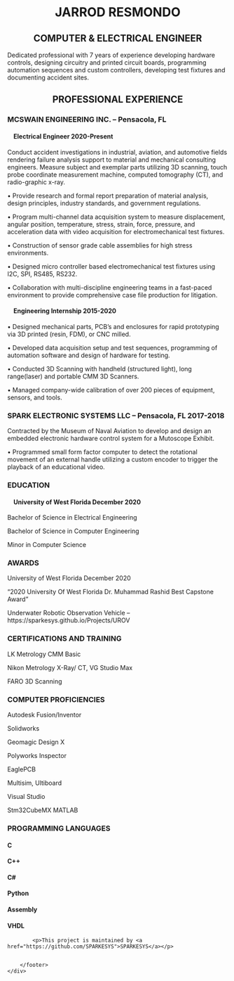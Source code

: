 

<body>

<p>

<h1 align="center">JARROD RESMONDO</h1>


</p>

<h2  align="center" id="computer--electrical-engineer"> COMPUTER &amp; ELECTRICAL ENGINEER</h2>

<p>Dedicated professional with 7 years of experience developing hardware controls, designing circuitry and printed circuit boards, programming automation sequences and custom controllers, developing test fixtures and documenting accident sites.</p>

<h2 align="center" id="professional-experience">PROFESSIONAL EXPERIENCE</h2>

<h3 id="mcswain-engineering-inc--pensacola-fl">MCSWAIN ENGINEERING INC. – Pensacola, FL</h3>

<h4 class="split-para">&emsp;Electrical Engineer <span>2020-Present</span></h4>
<div class="bullet-list">
<p>Conduct accident investigations in industrial, aviation, and automotive fields rendering failure analysis support to material and mechanical consulting engineers. Measure subject and exemplar parts utilizing 3D scanning, touch probe coordinate measurement machine, computed tomography (CT), and radio-graphic x-ray. </p>

<p>•	Provide research and formal report preparation of material analysis, design principles, industry standards, and government regulations.</p>

<p>•	Program multi-channel data acquisition system to measure displacement, angular position, temperature, stress, strain, force, pressure, and acceleration data with video acquisition for electromechanical test fixtures.</p>

<p>•	Construction of sensor grade cable assemblies for high stress environments.</p>

<p>•	Designed micro controller based electromechanical test fixtures using I2C, SPI, RS485, RS232.</p>

<p>•	Collaboration with multi-discipline engineering teams in a fast-paced environment to provide comprehensive case file production for litigation.</p>
</div>
<h4 class="split-para">&emsp;Engineering Internship <span>2015-2020</span></h4>

<div class="bullet-list">
<p>•	Designed mechanical parts, PCB’s and enclosures for rapid prototyping via 3D printed (resin, FDM), or CNC milled.</p>

<p>•	Developed data acquisition setup and test sequences, programming of automation software and design of hardware for testing.</p>

<p>•	Conducted 3D Scanning with handheld (structured light), long range(laser) and portable CMM 3D Scanners.</p>

<p>•	Managed company-wide calibration of over 200 pieces of equipment, sensors, and tools.</p>
</div>
<h3 class="split-para">SPARK ELECTRONIC SYSTEMS LLC – Pensacola, FL <span>2017-2018</span></h3>

<div class="bullet-list">
<p>Contracted by the Museum of Naval Aviation to develop and design an embedded electronic hardware control system for a Mutoscope Exhibit.</p>

<p>•	Programmed small form factor computer to detect the rotational movement of an external handle utilizing a custom encoder to trigger the playback of an educational video.</p>
</div>
<h3 id="education-">EDUCATION   </h3>
<h4 class="split-para">&emsp;University of West Florida <span>December 2020</span></h4>

<div class="bullet-list">
<p>Bachelor of Science in Electrical Engineering    </p>

<p>Bachelor of Science in Computer Engineering</p>

<p>Minor in Computer Science</p>
</div>
<h3 id="awards-">AWARDS   </h3>

<p>University of West Florida	December 2020</p>

<p>“2020 University Of West Florida Dr. Muhammad Rashid Best Capstone Award”</p>

<p>Underwater Robotic Observation Vehicle –https://sparkesys.github.io/Projects/UROV</p>

<h3 id="certifications-and-training">CERTIFICATIONS AND TRAINING</h3>

<p>LK Metrology 
	CMM Basic</p>

<p>Nikon Metrology
	X-Ray/ CT, VG Studio Max</p>

<p>FARO 
	3D Scanning</p>

<h3 id="computer-proficiencies-">COMPUTER PROFICIENCIES   </h3>

<p>Autodesk Fusion/Inventor</p>

<p>Solidworks</p>

<p>Geomagic Design X</p>

<p>Polyworks Inspector</p>

<p>EaglePCB</p>

<p>Multisim, Ultiboard</p>

<p>Visual Studio</p>

<p>Stm32CubeMX
MATLAB</p>

<h3 id="programming-languages">PROGRAMMING LANGUAGES</h3>

<h4 id="c">C</h4>
<h4 id="c-1">C++</h4>
<h4 id="c-2">C#</h4>
<h4 id="python">Python</h4>
<h4 id="assembly">Assembly</h4>
<h4 id="vhdl">VHDL</h4>

<div class="footer"></div>
        <footer>
            
            <p>This project is maintained by <a href="https://github.com/SPARKESYS">SPARKESYS</a></p>
            

        </footer>
    </div>
